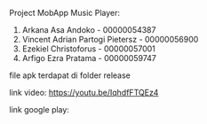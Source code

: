 Project MobApp Music Player:
1. Arkana Asa Andoko - 00000054387
2. Vincent Adrian Partogi Pietersz - 00000056900
3. Ezekiel Christoforus - 00000057001
4. Arfigo Ezra Pratama - 00000059747  

file apk terdapat di folder release

link video: https://youtu.be/IqhdfFTQEz4

link google play: 